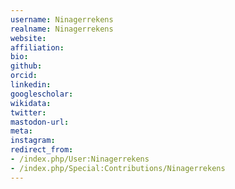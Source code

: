 ```yaml
---
username: Ninagerrekens
realname: Ninagerrekens
website: 
affiliation: 
bio: 
github: 
orcid: 
linkedin: 
googlescholar: 
wikidata: 
twitter: 
mastodon-url: 
meta:
instagram:
redirect_from:
- /index.php/User:Ninagerrekens
- /index.php/Special:Contributions/Ninagerrekens
---
```

